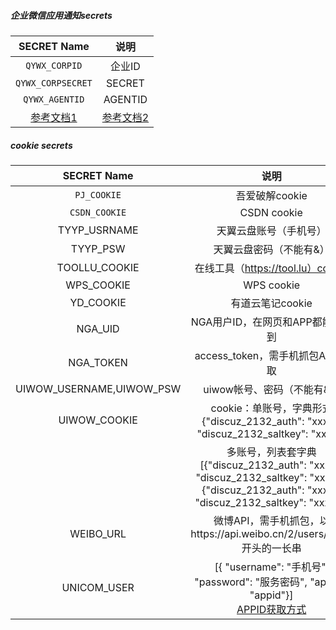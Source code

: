 ##### 企业微信应用通知secrets

|                  SECRET Name                   |                             说明                             |
| :--------------------------------------------: | :----------------------------------------------------------: |
|                 `QYWX_CORPID`                  |                            企业ID                            |
|               `QYWX_CORPSECRET`                |                            SECRET                            |
|                 `QYWX_AGENTID`                 |                           AGENTID                            |
| [参考文档1](http://note.youdao.com/s/HMiudGkb) | [参考文档2](http://note.youdao.com/noteshare?id=1a0c8aff284ad28cbd011b29b3ad0191) |



##### cookie secrets


|       SECRET Name        |                             说明                             |
| :----------------------: | :----------------------------------------------------------: |
|       `PJ_COOKIE`        |                        吾爱破解cookie                        |
|      `CSDN_COOKIE`       |                         CSDN cookie                          |
|       TYYP_USRNAME       |                    天翼云盘账号（手机号）                    |
|         TYYP_PSW         |                   天翼云盘密码（不能有&）                    |
|      TOOLLU_COOKIE       |              在线工具（https://tool.lu）cookie               |
|        WPS_COOKIE        |                          WPS cookie                          |
|        YD_COOKIE         |                       有道云笔记cookie                       |
|         NGA_UID          |               NGA用户ID，在网页和APP都能获取到               |
|        NGA_TOKEN         |               access_token，需手机抓包APP获取                |
| UIWOW_USERNAME,UIWOW_PSW |                  uiwow帐号、密码（不能有&）                  |
|       UIWOW_COOKIE       | cookie：单账号，字典形式 {"discuz_2132_auth": "xxxx",     "discuz_2132_saltkey": "xxxx"} |
|                          | 多账号，列表套字典[{"discuz_2132_auth": "xxxx",     "discuz_2132_saltkey": "xxxx"},{"discuz_2132_auth": "xxxx",     "discuz_2132_saltkey": "xxxx"}] |
|        WEIBO_URL         | 微博API，需手机抓包，以https://api.weibo.cn/2/users/show开头的一长串 |
|       UNICOM_USER        | [{     "username": "手机号",     "password": "服务密码",     "appId": "appid"}] </br>[APPID获取方式](https://github.com/srcrs/UnicomTask#2准备需要的参数) |




